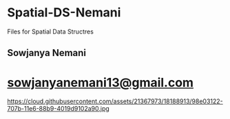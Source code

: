 # Spatial-DS-Nemani
Files for Spatial Data Structres
## Sowjanya Nemani
# sowjanyanemani13@gmail.com
https://cloud.githubusercontent.com/assets/21367973/18188913/98e03122-707b-11e6-88b9-4019d9102a90.jpg
